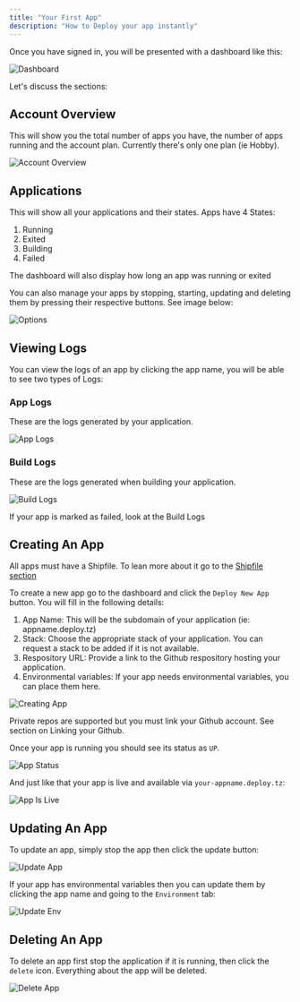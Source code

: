 ```yaml
---
title: "Your First App"
description: "How to Deploy your app instantly"
---
```


Once you have signed in, you will be presented with a dashboard like this:

![Dashboard](/public/images/dashboard.png)

Let's discuss the sections:

## Account Overview

This will show you the total number of apps you have, the number of apps running and the account plan. Currently there's only one plan (ie Hobby).

![Account Overview](/public/images/account_overview.png)

## Applications

This will show all your applications and their states. Apps have 4 States:

1. Running
2. Exited
3. Building
4. Failed

<Note>The dashboard will also display how long an app was running or exited</Note>

You can also manage your apps by stopping, starting, updating and deleting them by pressing their respective buttons. See image below:

![Options](/public/images/options.png)

## Viewing Logs

You can view the logs of an app by clicking the app name, you will be able to see two types of Logs:

### App Logs

These are the logs generated by your application.

![App Logs](/public/images/app_logs.png)

### Build Logs

These are the logs generated when building your application.

![Build Logs](/public/images/build_logs.png)

<Tip>If your app is marked as failed, look at the Build Logs</Tip>

## Creating An App

<Warning>All apps must have a Shipfile. To lean more about it go to the [Shipfile section](/shipfile)</Warning>

To create a new app go to the dashboard and click the `Deploy New App` button. You will fill in the following details:

1. App Name: This will be the subdomain of your application (ie: appname.deploy.tz)
2. Stack: Choose the appropriate stack of your application. You can request a stack to be added if it is not available.
3. Respository URL: Provide a link to the Github respository hosting your application.
4. Environmental variables: If your app needs environmental variables, you can place them here.

![Creating App](/public/images/creating_app.png)

<Warning>Private repos are supported but you must link your Github account. See section on Linking your Github.</Warning>

Once your app is running you should see its status as `UP`.

![App Status](/public/images/app_status.png)

And just like that your app is live and available via `your-appname.deploy.tz`:

![App Is Live](/public/images/app_live.png)

## Updating An App

To update an app, simply stop the app then click the update button:

![Update App](/public/images/update_app.png)

If your app has environmental variables then you can update them by clicking the app name and going to the `Environment` tab:

![Update Env](/public/images/update_env.png)

## Deleting An App

To delete an app first stop the application if it is running, then click the `delete` icon. Everything about the app will be deleted.

![Delete App](/public/images/delete_app.png)
